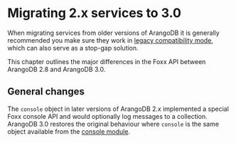 Migrating 2.x services to 3.0
=============================

When migrating services from older versions of ArangoDB it is generally recommended you make sure they work in [legacy compatibility mode](../LegacyMode.md), which can also serve as a stop-gap solution.

This chapter outlines the major differences in the Foxx API between ArangoDB 2.8 and ArangoDB 3.0.

General changes
---------------

The `console` object in later versions of ArangoDB 2.x implemented a special Foxx console API and would optionally log messages to a collection. ArangoDB 3.0 restores the original behaviour where `console` is the same object available from the [console module](../../Appendix/JavaScriptModules/Console.md).
